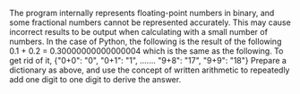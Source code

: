 The program internally represents floating-point numbers in binary, and some fractional numbers cannot be represented accurately.
This may cause incorrect results to be output when calculating with a small number of numbers.
In the case of Python, the following is the result of the following
0.1 + 0.2 = 0.30000000000000004
which is the same as the following.
To get rid of it,
{"0+0": "0", "0+1": "1", ....... "9+8": "17", "9+9": "18"}
Prepare a dictionary as above, and use the concept of written arithmetic to repeatedly add one digit to one digit to derive the answer.
